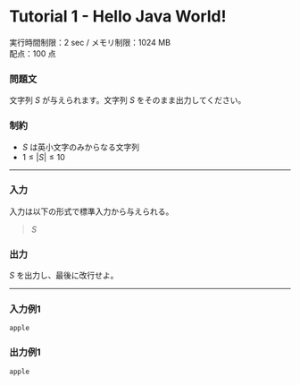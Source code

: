 # Tutorial 1 - Hello Java World!

実行時間制限：2 sec / メモリ制限：1024 MB   
配点：$100$ 点

### 問題文
文字列 $S$ が与えられます。文字列 $S$ をそのまま出力してください。

### 制約
- $S$ は英小文字のみからなる文字列
- $1 \leq |S| \leq 10$

---

### 入力
入力は以下の形式で標準入力から与えられる。

> $S$

### 出力
$S$ を出力し、最後に改行せよ。

---

### 入力例1
```
apple
```

### 出力例1
```
apple
```